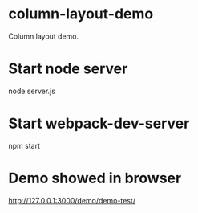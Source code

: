# column-layout-demo
Column layout demo.

# Start node server
node server.js

# Start webpack-dev-server
npm start

# Demo showed in browser
http://127.0.0.1:3000/demo/demo-test/
